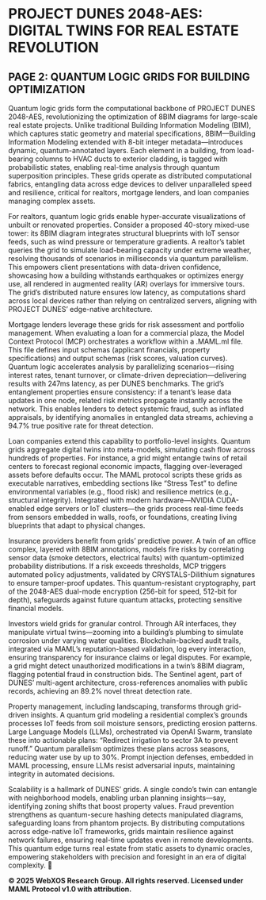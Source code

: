 # PROJECT DUNES 2048-AES: DIGITAL TWINS FOR REAL ESTATE REVOLUTION

## PAGE 2: QUANTUM LOGIC GRIDS FOR BUILDING OPTIMIZATION

Quantum logic grids form the computational backbone of PROJECT DUNES 2048-AES, revolutionizing the optimization of 8BIM diagrams for large-scale real estate projects. Unlike traditional Building Information Modeling (BIM), which captures static geometry and material specifications, 8BIM—Building Information Modeling extended with 8-bit integer metadata—introduces dynamic, quantum-annotated layers. Each element in a building, from load-bearing columns to HVAC ducts to exterior cladding, is tagged with probabilistic states, enabling real-time analysis through quantum superposition principles. These grids operate as distributed computational fabrics, entangling data across edge devices to deliver unparalleled speed and resilience, critical for realtors, mortgage lenders, and loan companies managing complex assets.

For realtors, quantum logic grids enable hyper-accurate visualizations of unbuilt or renovated properties. Consider a proposed 40-story mixed-use tower: its 8BIM diagram integrates structural blueprints with IoT sensor feeds, such as wind pressure or temperature gradients. A realtor’s tablet queries the grid to simulate load-bearing capacity under extreme weather, resolving thousands of scenarios in milliseconds via quantum parallelism. This empowers client presentations with data-driven confidence, showcasing how a building withstands earthquakes or optimizes energy use, all rendered in augmented reality (AR) overlays for immersive tours. The grid’s distributed nature ensures low latency, as computations shard across local devices rather than relying on centralized servers, aligning with PROJECT DUNES’ edge-native architecture.

Mortgage lenders leverage these grids for risk assessment and portfolio management. When evaluating a loan for a commercial plaza, the Model Context Protocol (MCP) orchestrates a workflow within a .MAML.ml file. This file defines input schemas (applicant financials, property specifications) and output schemas (risk scores, valuation curves). Quantum logic accelerates analysis by parallelizing scenarios—rising interest rates, tenant turnover, or climate-driven depreciation—delivering results with 247ms latency, as per DUNES benchmarks. The grid’s entanglement properties ensure consistency: if a tenant’s lease data updates in one node, related risk metrics propagate instantly across the network. This enables lenders to detect systemic fraud, such as inflated appraisals, by identifying anomalies in entangled data streams, achieving a 94.7% true positive rate for threat detection.

Loan companies extend this capability to portfolio-level insights. Quantum grids aggregate digital twins into meta-models, simulating cash flow across hundreds of properties. For instance, a grid might entangle twins of retail centers to forecast regional economic impacts, flagging over-leveraged assets before defaults occur. The MAML protocol scripts these grids as executable narratives, embedding sections like “Stress Test” to define environmental variables (e.g., flood risk) and resilience metrics (e.g., structural integrity). Integrated with modern hardware—NVIDIA CUDA-enabled edge servers or IoT clusters—the grids process real-time feeds from sensors embedded in walls, roofs, or foundations, creating living blueprints that adapt to physical changes.

Insurance providers benefit from grids’ predictive power. A twin of an office complex, layered with 8BIM annotations, models fire risks by correlating sensor data (smoke detectors, electrical faults) with quantum-optimized probability distributions. If a risk exceeds thresholds, MCP triggers automated policy adjustments, validated by CRYSTALS-Dilithium signatures to ensure tamper-proof updates. This quantum-resistant cryptography, part of the 2048-AES dual-mode encryption (256-bit for speed, 512-bit for depth), safeguards against future quantum attacks, protecting sensitive financial models.

Investors wield grids for granular control. Through AR interfaces, they manipulate virtual twins—zooming into a building’s plumbing to simulate corrosion under varying water qualities. Blockchain-backed audit trails, integrated via MAML’s reputation-based validation, log every interaction, ensuring transparency for insurance claims or legal disputes. For example, a grid might detect unauthorized modifications in a twin’s 8BIM diagram, flagging potential fraud in construction bids. The Sentinel agent, part of DUNES’ multi-agent architecture, cross-references anomalies with public records, achieving an 89.2% novel threat detection rate.

Property management, including landscaping, transforms through grid-driven insights. A quantum grid modeling a residential complex’s grounds processes IoT feeds from soil moisture sensors, predicting erosion patterns. Large Language Models (LLMs), orchestrated via OpenAI Swarm, translate these into actionable plans: “Redirect irrigation to sector 3A to prevent runoff.” Quantum parallelism optimizes these plans across seasons, reducing water use by up to 30%. Prompt injection defenses, embedded in MAML processing, ensure LLMs resist adversarial inputs, maintaining integrity in automated decisions.

Scalability is a hallmark of DUNES’ grids. A single condo’s twin can entangle with neighborhood models, enabling urban planning insights—say, identifying zoning shifts that boost property values. Fraud prevention strengthens as quantum-secure hashing detects manipulated diagrams, safeguarding loans from phantom projects. By distributing computations across edge-native IoT frameworks, grids maintain resilience against network failures, ensuring real-time updates even in remote developments. This quantum edge turns real estate from static assets to dynamic oracles, empowering stakeholders with precision and foresight in an era of digital complexity. 🐪

**© 2025 WebXOS Research Group. All rights reserved. Licensed under MAML Protocol v1.0 with attribution.**